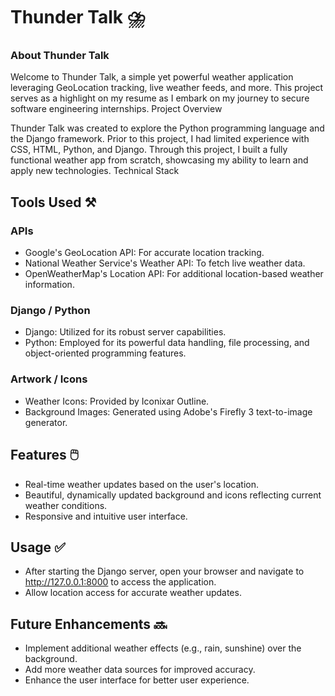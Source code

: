 # Thunder Talk ⛈️

### About Thunder Talk 
Welcome to Thunder Talk, a simple yet powerful weather application leveraging GeoLocation tracking, live weather feeds, and more. This project serves as a highlight on my resume as I embark on my journey to secure software engineering internships.
Project Overview

Thunder Talk was created to explore the Python programming language and the Django framework. Prior to this project, I had limited experience with CSS, HTML, Python, and Django. Through this project, I built a fully functional weather app from scratch, showcasing my ability to learn and apply new technologies.
Technical Stack
## Tools Used ⚒️
### APIs
* Google's GeoLocation API: For accurate location tracking.
* National Weather Service's Weather API: To fetch live weather data.
* OpenWeatherMap's Location API: For additional location-based weather information.

### Django / Python

* Django: Utilized for its robust server capabilities.
* Python: Employed for its powerful data handling, file processing, and object-oriented programming features.

### Artwork / Icons

* Weather Icons: Provided by Iconixar Outline.
* Background Images: Generated using Adobe's Firefly 3 text-to-image generator.

## Features 🖱️

* Real-time weather updates based on the user's location.
* Beautiful, dynamically updated background and icons reflecting current weather conditions.
* Responsive and intuitive user interface.

## Usage ✅

* After starting the Django server, open your browser and navigate to http://127.0.0.1:8000 to access the application.
* Allow location access for accurate weather updates.

## Future Enhancements 🔜

* Implement additional weather effects (e.g., rain, sunshine) over the background.
* Add more weather data sources for improved accuracy.
* Enhance the user interface for better user experience.
